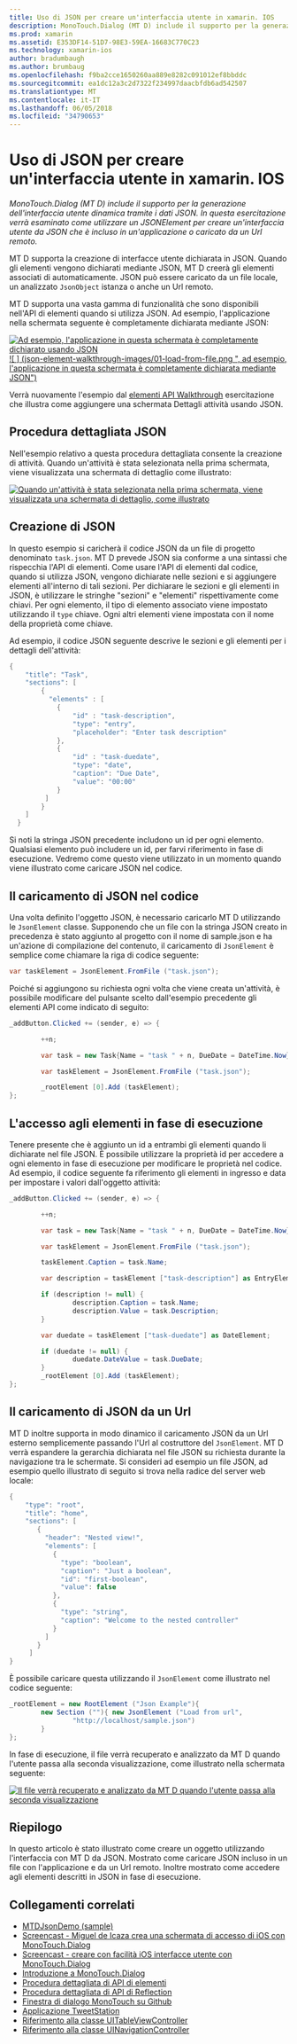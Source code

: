 ```yaml
---
title: Uso di JSON per creare un'interfaccia utente in xamarin. IOS
description: MonoTouch.Dialog (MT D) include il supporto per la generazione dell'interfaccia utente dinamica tramite i dati JSON. In questa esercitazione verrà esaminato come utilizzare un JSONElement per creare un'interfaccia utente da JSON che è incluso in un'applicazione o caricato da un Url remoto.
ms.prod: xamarin
ms.assetid: E353DF14-51D7-98E3-59EA-16683C770C23
ms.technology: xamarin-ios
author: bradumbaugh
ms.author: brumbaug
ms.openlocfilehash: f9ba2cce1650260aa889e8282c091012ef8bbddc
ms.sourcegitcommit: ea1dc12a3c2d7322f234997daacbfdb6ad542507
ms.translationtype: MT
ms.contentlocale: it-IT
ms.lasthandoff: 06/05/2018
ms.locfileid: "34790653"
---
```

# <a name="using-json-to-create-a-user-interface-in-xamarinios"></a>Uso di JSON per creare un'interfaccia utente in xamarin. IOS

_MonoTouch.Dialog (MT D) include il supporto per la generazione dell'interfaccia utente dinamica tramite i dati JSON. In questa esercitazione verrà esaminato come utilizzare un JSONElement per creare un'interfaccia utente da JSON che è incluso in un'applicazione o caricato da un Url remoto._

MT D supporta la creazione di interfacce utente dichiarata in JSON. Quando gli elementi vengono dichiarati mediante JSON, MT D creerà gli elementi associati di automaticamente. JSON può essere caricato da un file locale, un analizzato `JsonObject` istanza o anche un Url remoto.

MT D supporta una vasta gamma di funzionalità che sono disponibili nell'API di elementi quando si utilizza JSON. Ad esempio, l'applicazione nella schermata seguente è completamente dichiarata mediante JSON:

[![](json-element-walkthrough-images/01-load-from-file.png "Ad esempio, l'applicazione in questa schermata è completamente dichiarato usando JSON") ](json-element-walkthrough-images/01-load-from-file.png#lightbox) [ ![ ] (json-element-walkthrough-images/01-load-from-file.png ", ad esempio, l'applicazione in questa schermata è completamente dichiarata mediante JSON")](json-element-walkthrough-images/01-load-from-file.png#lightbox)

Verrà nuovamente l'esempio dal [elementi API Walkthrough](~/ios/user-interface/monotouch.dialog/elements-api-walkthrough.md) esercitazione che illustra come aggiungere una schermata Dettagli attività usando JSON.

## <a name="json-walkthrough"></a>Procedura dettagliata JSON

Nell'esempio relativo a questa procedura dettagliata consente la creazione di attività. Quando un'attività è stata selezionata nella prima schermata, viene visualizzata una schermata di dettaglio come illustrato:

 [![](json-element-walkthrough-images/03-task-list.png "Quando un'attività è stata selezionata nella prima schermata, viene visualizzata una schermata di dettaglio, come illustrato")](json-element-walkthrough-images/03-task-list.png#lightbox)

## <a name="creating-the-json"></a>Creazione di JSON

In questo esempio si caricherà il codice JSON da un file di progetto denominato `task.json`. MT D prevede JSON sia conforme a una sintassi che rispecchia l'API di elementi. Come usare l'API di elementi dal codice, quando si utilizza JSON, vengono dichiarate nelle sezioni e si aggiungere elementi all'interno di tali sezioni. Per dichiarare le sezioni e gli elementi in JSON, è utilizzare le stringhe "sezioni" e "elementi" rispettivamente come chiavi. Per ogni elemento, il tipo di elemento associato viene impostato utilizzando il `type` chiave. Ogni altri elementi viene impostata con il nome della proprietà come chiave.

Ad esempio, il codice JSON seguente descrive le sezioni e gli elementi per i dettagli dell'attività:

```csharp
{
    "title": "Task",
    "sections": [
        {
          "elements" : [
            {
                "id" : "task-description",
                "type": "entry",
                "placeholder": "Enter task description"
            },
            {
                "id" : "task-duedate",
                "type": "date",
                "caption": "Due Date",
                "value": "00:00"
            }
         ]
        }
    ]
  }
```

Si noti la stringa JSON precedente includono un id per ogni elemento. Qualsiasi elemento può includere un id, per farvi riferimento in fase di esecuzione. Vedremo come questo viene utilizzato in un momento quando viene illustrato come caricare JSON nel codice.

 <a name="Loading_the_JSON_in_Code" />


## <a name="loading-the-json-in-code"></a>Il caricamento di JSON nel codice

Una volta definito l'oggetto JSON, è necessario caricarlo MT D utilizzando le `JsonElement` classe. Supponendo che un file con la stringa JSON creato in precedenza è stato aggiunto al progetto con il nome di sample.json e ha un'azione di compilazione del contenuto, il caricamento di `JsonElement` è semplice come chiamare la riga di codice seguente:

```csharp
var taskElement = JsonElement.FromFile ("task.json");
```

Poiché si aggiungono su richiesta ogni volta che viene creata un'attività, è possibile modificare del pulsante scelto dall'esempio precedente gli elementi API come indicato di seguito:

```csharp
_addButton.Clicked += (sender, e) => {

        ++n;

        var task = new Task{Name = "task " + n, DueDate = DateTime.Now};

        var taskElement = JsonElement.FromFile ("task.json");

        _rootElement [0].Add (taskElement);
};
```

 <a name="Accessing_Elements_at_Runtime" />


## <a name="accessing-elements-at-runtime"></a>L'accesso agli elementi in fase di esecuzione

Tenere presente che è aggiunto un id a entrambi gli elementi quando li dichiarate nel file JSON. È possibile utilizzare la proprietà id per accedere a ogni elemento in fase di esecuzione per modificare le proprietà nel codice. Ad esempio, il codice seguente fa riferimento gli elementi in ingresso e data per impostare i valori dall'oggetto attività:

```csharp
_addButton.Clicked += (sender, e) => {

        ++n;

        var task = new Task{Name = "task " + n, DueDate = DateTime.Now};

        var taskElement = JsonElement.FromFile ("task.json");

        taskElement.Caption = task.Name;

        var description = taskElement ["task-description"] as EntryElement;

        if (description != null) {
                description.Caption = task.Name;
                description.Value = task.Description;       
        }

        var duedate = taskElement ["task-duedate"] as DateElement;

        if (duedate != null) {                
                duedate.DateValue = task.DueDate;
        }
        _rootElement [0].Add (taskElement);
};
```

 <a name="Loading_JSON_from_a_Url" />


## <a name="loading-json-from-a-url"></a>Il caricamento di JSON da un Url

MT D inoltre supporta in modo dinamico il caricamento JSON da un Url esterno semplicemente passando l'Url al costruttore del `JsonElement`. MT D verrà espandere la gerarchia dichiarata nel file JSON su richiesta durante la navigazione tra le schermate. Si consideri ad esempio un file JSON, ad esempio quello illustrato di seguito si trova nella radice del server web locale:

```csharp
{
    "type": "root",
    "title": "home",
    "sections": [
       {
         "header": "Nested view!",
         "elements": [
           {
             "type": "boolean",
             "caption": "Just a boolean",
             "id": "first-boolean",
             "value": false
           },
           {
             "type": "string",
             "caption": "Welcome to the nested controller"
           }
         ]
       }
     ]
}
```

È possibile caricare questa utilizzando il `JsonElement` come illustrato nel codice seguente:

```csharp
_rootElement = new RootElement ("Json Example"){
        new Section (""){ new JsonElement ("Load from url",
                "http://localhost/sample.json")
        }
};
```

In fase di esecuzione, il file verrà recuperato e analizzato da MT D quando l'utente passa alla seconda visualizzazione, come illustrato nella schermata seguente:

 [![](json-element-walkthrough-images/04-json-web-example.png "Il file verrà recuperato e analizzato da MT D quando l'utente passa alla seconda visualizzazione")](json-element-walkthrough-images/04-json-web-example.png#lightbox)

 <a name="Summary" />


## <a name="summary"></a>Riepilogo

In questo articolo è stato illustrato come creare un oggetto utilizzando l'interfaccia con MT D da JSON. Mostrato come caricare JSON incluso in un file con l'applicazione e da un Url remoto. Inoltre mostrato come accedere agli elementi descritti in JSON in fase di esecuzione.


## <a name="related-links"></a>Collegamenti correlati

- [MTDJsonDemo (sample)](https://developer.xamarin.com/samples/MTDJsonDemo/)
- [Screencast - Miguel de Icaza crea una schermata di accesso di iOS con MonoTouch.Dialog](http://youtu.be/3butqB1EG0c)
- [Screencast - creare con facilità iOS interfacce utente con MonoTouch.Dialog](http://youtu.be/j7OC5r8ZkYg)
- [Introduzione a MonoTouch.Dialog](~/ios/user-interface/monotouch.dialog/index.md)
- [Procedura dettagliata di API di elementi](~/ios/user-interface/monotouch.dialog/elements-api-walkthrough.md)
- [Procedura dettagliata di API di Reflection](~/ios/user-interface/monotouch.dialog/reflection-api-walkthrough.md)
- [Finestra di dialogo MonoTouch su Github](https://github.com/migueldeicaza/MonoTouch.Dialog)
- [Applicazione TweetStation](https://github.com/migueldeicaza/TweetStation)
- [Riferimento alla classe UITableViewController](http://developer.apple.com/library/ios/#DOCUMENTATION/UIKit/Reference/UITableViewController_Class/Reference/Reference.html)
- [Riferimento alla classe UINavigationController](http://developer.apple.com/library/ios/#documentation/UIKit/Reference/UINavigationController_Class/Reference/Reference.html)
